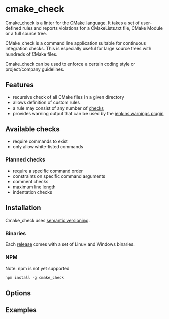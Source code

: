 # cmake_check
Cmake_check is a linter for the [CMake language](https://cmake.org). It takes a set of user-defined 
rules and reports violations for a CMakeLists.txt file, CMake Module or a full source tree.

CMake_check is a command line application suitable for continuous integration checks. This is 
especially useful for large source trees with hundreds of CMake files.

Cmake_check can be used to enforce a certain coding style or project/company guidelines. 

## Features
- recursive check of all CMake files in a given directory
- allows definition of custom rules
- a rule may consist of any number of [checks](doc/Checks.md)
- provides warning output that can be used by the 
  [jenkins warnings plugin](https://wiki.jenkins.io/display/JENKINS/Warnings+Plugin)

## Available checks
- require commands to exist
- only allow white-listed commands

### Planned checks
- require a specific command order
- constraints on specific command arguments
- comment checks
- maximum line length
- indentation checks

## Installation
Cmake_check uses [semantic versioning](https://semver.org/).

### Binaries
Each [release](https://github.com/DaelDe/cmake_check/releases) comes with a set 
of Linux and Windows binaries.

### NPM
Note: npm is not yet supported

`npm install -g cmake_check`

## Options

## Examples